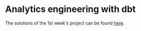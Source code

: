 # Analytics engineering with dbt

The solutions of the 1st week's project can be found [here](project-week-1.md).

